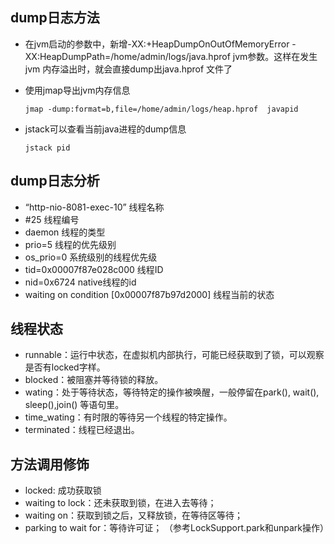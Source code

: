 

## dump日志方法

- 在jvm启动的参数中，新增-XX:+HeapDumpOnOutOfMemoryError -XX:HeapDumpPath=/home/admin/logs/java.hprof jvm参数。这样在发生jvm 内存溢出时，就会直接dump出java.hprof 文件了

- 使用jmap导出jvm内存信息

  ```shell
  jmap -dump:format=b,file=/home/admin/logs/heap.hprof  javapid
  ```

- jstack可以查看当前java进程的dump信息

  ```shell
  jstack pid
  ```

## dump日志分析

- “http-nio-8081-exec-10” 线程名称
- #25 线程编号
- daemon 线程的类型
- prio=5 线程的优先级别
- os_prio=0 系统级别的线程优先级
- tid=0x00007f87e028c000 线程ID
- nid=0x6724 native线程的id
- waiting on condition [0x00007f87b97d2000] 线程当前的状态

## 线程状态

- runnable：运行中状态，在虚拟机内部执行，可能已经获取到了锁，可以观察是否有locked字样。
- blocked：被阻塞并等待锁的释放。
- wating：处于等待状态，等待特定的操作被唤醒，一般停留在park(), wait(), sleep(),join() 等语句里。
- time_wating：有时限的等待另一个线程的特定操作。
- terminated：线程已经退出。

## 方法调用修饰
- locked: 成功获取锁
- waiting to lock：还未获取到锁，在进入去等待；
- waiting on：获取到锁之后，又释放锁，在等待区等待；
- parking to wait for：等待许可证； （参考LockSupport.park和unpark操作）